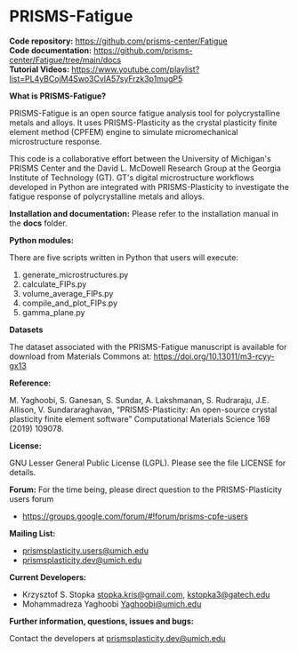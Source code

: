# PRISMS-Fatigue

<B>Code repository:</B> https://github.com/prisms-center/Fatigue<br>
<B>Code documentation:</B> https://github.com/prisms-center/Fatigue/tree/main/docs <br>
<B>Tutorial Videos:</B> https://www.youtube.com/playlist?list=PL4yBCojM4Swo3CvlA57syFrzk3p1mugP5 <br>

<B>What is PRISMS-Fatigue?</B>

  PRISMS-Fatigue is an open source fatigue analysis tool for polycrystalline metals and alloys. It uses PRISMS-Plasticity as the crystal plasticity finite element method (CPFEM) engine to simulate micromechanical microstructure response.
  
  This code is a collaborative effort between the University of Michigan's PRISMS Center and the David L. McDowell Research Group at the Georgia Institute of Technology (GT). GT's digital microstructure workflows developed in Python are integrated with PRISMS-Plasticity to investigate the fatigue response of polycrystalline metals and alloys.
  
  
<B>Installation and documentation:</B> Please refer to the installation manual in the <B>docs</B> folder.

<B>Python modules:</B>

  There are five scripts written in Python that users will execute:
  1. generate_microstructures.py
  2. calculate_FIPs.py
  3. volume_average_FIPs.py
  4. compile_and_plot_FIPs.py
  5. gamma_plane.py

<B>Datasets</B>

The dataset associated with the PRISMS-Fatigue manuscript is available for download from Materials Commons at: https://doi.org/10.13011/m3-rcyy-gx13

<B>Reference:</B>

  M. Yaghoobi, S. Ganesan, S. Sundar, A. Lakshmanan, S. Rudraraju, J.E. Allison, V. Sundararaghavan, “PRISMS-Plasticity: An open-source crystal plasticity finite element software” Computational Materials Science 169 (2019) 109078.


<B>License:</B>

  GNU Lesser General Public License (LGPL). Please see the file
  LICENSE for details.

<B>Forum:</B> For the time being, please direct question to the PRISMS-Plasticity users forum

   + https://groups.google.com/forum/#!forum/prisms-cpfe-users


<B>Mailing List:</B> 

 + prismsplasticity.users@umich.edu
 + prismsplasticity.dev@umich.edu  
 
 <B>Current Developers:</B>
 
 + Krzysztof S. Stopka stopka.kris@gmail.com, kstopka3@gatech.edu
 + Mohammadreza Yaghoobi Yaghoobi@umich.edu

<B>Further information, questions, issues and bugs:</B>

  Contact the developers at prismsplasticity.dev@umich.edu  